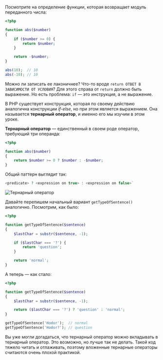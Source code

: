 Посмотрите на определение функции, которая возвращает модуль переданного числа:

```php
<?php

function abs($number)
{
    if ($number >= 0) {
        return $number;
    }

    return -$number;
}

abs(10);  // 10
abs(-10); // 10
```

Можно ли записать ее лаконичнее? Что-то вроде `return ОТВЕТ В ЗАВИСИМОСТИ ОТ УСЛОВИЯ`? Для этого справа от `return` должно быть выражение. Но есть проблема: `if` — это инструкция, а не выражение.

В PHP существует конструкция, которая по своему действию аналогична конструкции *if-else*, но при этом является выражением. Она называется **тернарный оператор**, и именно его мы изучим в этом уроке.

**Тернарный оператор** — единственный в своем роде оператор, требующий три операнда:

```php
<?php

function abs($number)
{
    return $number >= 0 ? $number : -$number;
}
```

Общий паттерн выглядит так:

```php
<predicate> ? <expression on true> : <expression on false>`
```

![Тернарный оператор](assets/ternary-operator.png)

Давайте перепишем начальный вариант `getTypeOfSentence()` аналогично. Посмотрим, как было:

  ```php
  <?php

  function getTypeOfSentence($sentence)
  {
      $lastChar = substr($sentence, -1);

      if ($lastChar === '?') {
          return 'question';
      }

      return 'normal';
  }
  ```

  А теперь — как стало:

  ```php
  <?php

  function getTypeOfSentence($sentence)
  {
      $lastChar = substr($sentence, -1);

      return ($lastChar === '?') ? 'question' : 'normal';
  }

  getTypeOfSentence('Hodor');  // normal
  getTypeOfSentence('Hodor?'); // question
  ```

Вы уже могли догадаться, что тернарный оператор можно вкладывать в тернарный оператор. Это возможно, но лучше так не делать. Такой код тяжело читать и отлаживать, поэтому вложенные тернарные операторы считаются очень плохой практикой.

